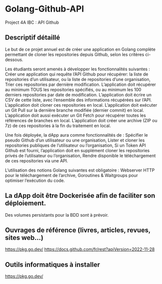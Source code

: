 # Golang-Github-API

Project 4A IBC : API Github

## Descriptif détaillé

Le but de ce projet annuel est de créer une application en Golang complète permettant de cloner les
repositories depuis Github, selon les critères ci-dessous.

Les étudiants seront amenés à développer les fonctionnalités suivantes :
Créer une application qui requête l’API Github pour récupérer:
la liste de repositories d’un utilisateur,
ou la liste de repositories d’une organisation,
Trier ces repositories par dernière modification.
L’application doit récupérer au minimum TOUS les repositories spécifiés, ou au minimum les 100 derniers repositories par date de modification.
L’application doit écrire un CSV de cette liste, avec l’ensemble des informations récupérées sur l’API.
L’application doit cloner ces repositories en local.
L’application doit exécuter un Git Pull sur la dernière branche modifiée (dernier commit) en local.
L’application doit aussi exécuter un Git Fetch pour récupérer toutes les références de branches en local.
L’application doit créer une archive (ZIP ou 7z) de ces repositories à la fin du traitement en local.

Une fois déployée, la dApp aura comme fonctionnalités de :
Spécifier le pseudo Github d’un utilisateur ou une organisation,
Lister et cloner les repositories publiques de l’utilisateur ou l’organisation,
Si un Token API Github est fourni, l’application doit en supplément cloner les repositories privés de l’utilisateur ou l’organisation,
Rendre disponible le téléchargement de ces repositories via une API.

L’utilisation des notions Golang suivantes est obligatoire :
Webserver HTTP pour le téléchargement de l’archive,
Goroutines & Waitgroups pour optimiser l’exécution du code.

## La dApp doit être Dockerisée afin de faciliter son déploiement.

Des volumes persistants pour la BDD sont à prévoir.

## Ouvrages de référence (livres, articles, revues, sites web...)

https://pkg.go.dev/
https://docs.github.com/fr/rest?apiVersion=2022-11-28

## Outils informatiques à installer

https://pkg.go.dev/
